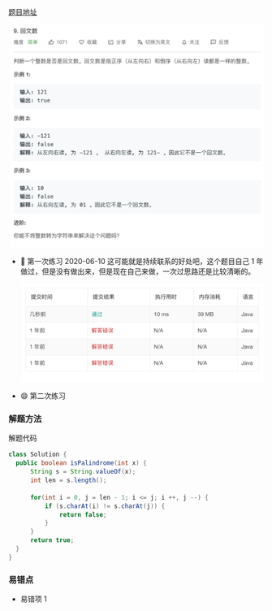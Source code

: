 [题目地址](https://leetcode-cn.com/problems/palindrome-number/submissions/)

<img src="../.vuepress/public/image-20200610083622266.png" alt="image-20200610083622266" style="zoom:50%;" />



- :slightly_smiling_face: 第一次练习 2020-06-10 这可能就是持续联系的好处吧，这个题目自己 1 年做过，但是没有做出来，但是现在自己来做，一次过思路还是比较清晰的。

  <img src="../.vuepress/public/image-20200610083517593.png" alt="image-20200610083517593" style="zoom:50%;" />

- :smile: 第二次练习



### 解题方法

解题代码

```java
class Solution {
  public boolean isPalindrome(int x) {
      String s = String.valueOf(x);
      int len = s.length();

      for(int i = 0, j = len - 1; i <= j; i ++, j --) {
          if (s.charAt(i) != s.charAt(j)) {
              return false;
          }
      }
      return true;
  }
}
```



### 易错点

- 易错项 1

